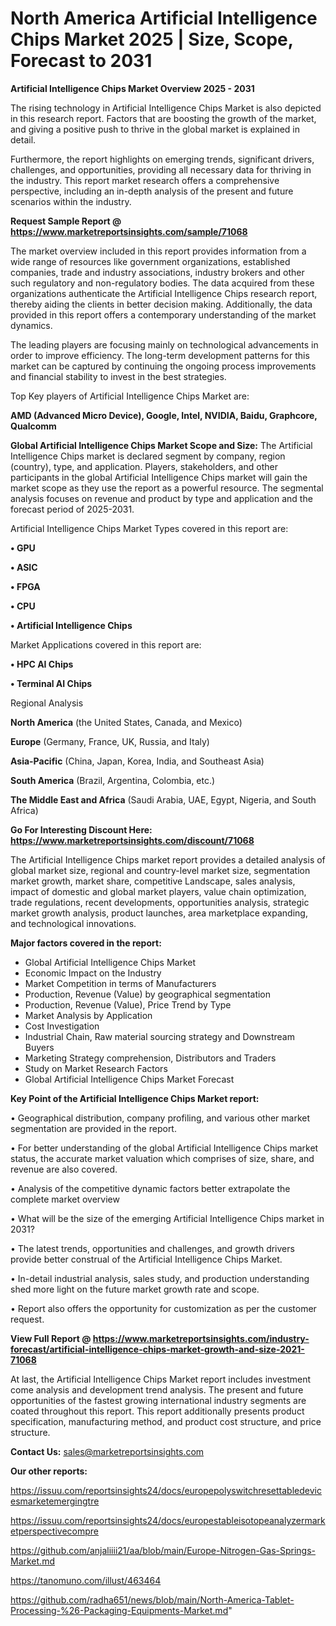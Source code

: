 # North America Artificial Intelligence Chips Market 2025 | Size, Scope, Forecast to 2031

<Strong> Artificial Intelligence Chips Market Overview 2025 - 2031</strong>

The rising technology in Artificial Intelligence Chips Market is also depicted in this research report. Factors that are boosting the growth of the market, and giving a positive push to thrive in the global market is explained in detail.

Furthermore, the report highlights on emerging trends, significant drivers, challenges, and opportunities, providing all necessary data for thriving in the industry. This report market research offers a comprehensive perspective, including an in-depth analysis of the present and future scenarios within the industry.

<strong>Request Sample Report @ <a href=https://www.marketreportsinsights.com/sample/71068>https://www.marketreportsinsights.com/sample/71068</a></strong>

The market overview included in this report provides information from a wide range of resources like government organizations, established companies, trade and industry associations, industry brokers and other such regulatory and non-regulatory bodies. The data acquired from these organizations authenticate the Artificial Intelligence Chips research report, thereby aiding the clients in better decision making. Additionally, the data provided in this report offers a contemporary understanding of the market dynamics.

The leading players are focusing mainly on technological advancements in order to improve efficiency. The long-term development patterns for this market can be captured by continuing the ongoing process improvements and financial stability to invest in the best strategies.

Top Key players of Artificial Intelligence Chips Market are:

<strong>AMD (Advanced Micro Device), Google, Intel, NVIDIA, Baidu, Graphcore, Qualcomm</strong>

<strong><b>Global Artificial Intelligence Chips Market Scope and Size:</b></strong>
The Artificial Intelligence Chips market is declared segment by company, region (country), type, and application. Players, stakeholders, and other participants in the global Artificial Intelligence Chips market will gain the market scope as they use the report as a powerful resource. The segmental analysis focuses on revenue and product by type and application and the forecast period of 2025-2031.

Artificial Intelligence Chips Market Types covered in this report are:

<strong>• GPU

• ASIC

• FPGA

• CPU

• Artificial Intelligence Chips</strong>

Market Applications covered in this report are:

<strong>• HPC AI Chips

• Terminal AI Chips</strong> 

Regional Analysis

<strong>North America</strong> (the United States, Canada, and Mexico)

<strong>Europe</strong> (Germany, France, UK, Russia, and Italy)

<strong>Asia-Pacific</strong> (China, Japan, Korea, India, and Southeast Asia)

<strong>South America</strong> (Brazil, Argentina, Colombia, etc.)

<strong>The Middle East and Africa</strong> (Saudi Arabia, UAE, Egypt, Nigeria, and South Africa)

<strong>Go For Interesting Discount Here: <a href=https://www.marketreportsinsights.com/discount/71068>https://www.marketreportsinsights.com/discount/71068</a></strong>

The Artificial Intelligence Chips market report provides a detailed analysis of global market size, regional and country-level market size, segmentation market growth, market share, competitive Landscape, sales analysis, impact of domestic and global market players, value chain optimization, trade regulations, recent developments, opportunities analysis, strategic market growth analysis, product launches, area marketplace expanding, and technological innovations.

<strong><b>Major factors covered in the report:</b></strong>
<ul>
  <li>Global Artificial Intelligence Chips Market </li>
  <li>Economic Impact on the Industry</li>
  <li>Market Competition in terms of Manufacturers</li>
  <li>Production, Revenue (Value) by geographical segmentation</li>
  <li>Production, Revenue (Value), Price Trend by Type</li>
  <li>Market Analysis by Application</li>
  <li>Cost Investigation</li>
  <li>Industrial Chain, Raw material sourcing strategy and Downstream Buyers</li>
  <li>Marketing Strategy comprehension, Distributors and Traders</li>
  <li>Study on Market Research Factors</li>
  <li>Global Artificial Intelligence Chips Market Forecast</li>
</ul>

<strong><b>Key Point of the Artificial Intelligence Chips Market report:</b></strong>

• Geographical distribution, company profiling, and various other market segmentation are provided in the report.

• For better understanding of the global Artificial Intelligence Chips market status, the accurate market valuation which comprises of size, share, and revenue are also covered.

• Analysis of the competitive dynamic factors better extrapolate the complete market overview

• What will be the size of the emerging Artificial Intelligence Chips market in 2031?

• The latest trends, opportunities and challenges, and growth drivers provide better construal of the Artificial Intelligence Chips Market.

• In-detail industrial analysis, sales study, and production understanding shed more light on the future market growth rate and scope.

• Report also offers the opportunity for customization as per the customer request.

<strong><b>View Full Report @ <a href=https://www.marketreportsinsights.com/industry-forecast/artificial-intelligence-chips-market-growth-and-size-2021-71068>https://www.marketreportsinsights.com/industry-forecast/artificial-intelligence-chips-market-growth-and-size-2021-71068</a></b></strong>


At last, the Artificial Intelligence Chips Market report includes investment come analysis and development trend analysis. The present and future opportunities of the fastest growing international industry segments are coated throughout this report. This report additionally presents product specification, manufacturing method, and product cost structure, and price structure.

<strong>Contact Us:</strong>
sales@marketreportsinsights.com

<strong>Our other reports:</strong>

<a href=https://issuu.com/reportsinsights24/docs/europepolyswitchresettabledevicesmarketemergingtre>https://issuu.com/reportsinsights24/docs/europepolyswitchresettabledevicesmarketemergingtre</a>

<a href=https://issuu.com/reportsinsights24/docs/europestableisotopeanalyzermarketperspectivecompre>https://issuu.com/reportsinsights24/docs/europestableisotopeanalyzermarketperspectivecompre</a>

<a href=https://github.com/anjaliiii21/aa/blob/main/Europe-Nitrogen-Gas-Springs-Market.md>https://github.com/anjaliiii21/aa/blob/main/Europe-Nitrogen-Gas-Springs-Market.md</a>

<a href=https://tanomuno.com/illust/463464>https://tanomuno.com/illust/463464</a>

<a href=https://github.com/radha651/news/blob/main/North-America-Tablet-Processing-%26-Packaging-Equipments-Market.md>https://github.com/radha651/news/blob/main/North-America-Tablet-Processing-%26-Packaging-Equipments-Market.md</a>"
